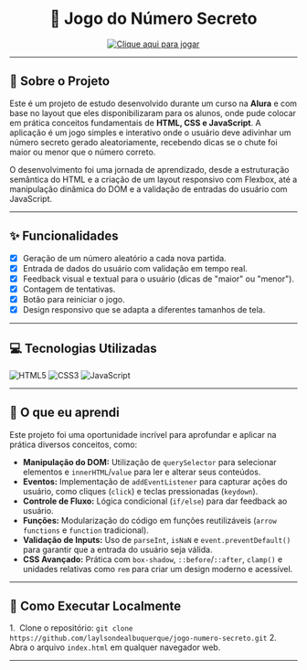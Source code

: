 <h1 align="center">🎲 Jogo do Número Secreto</h1>

<p align="center">
  <a href="https://laylsondealbuquerque.github.io/jogo-numero-secreto/">
    <img src="https://img.shields.io/badge/Clique_aqui_para_jogar!-9DCEDC?style=for-the-badge&logo=google-chrome&logoColor=383838" alt="Clique aqui para jogar" />
  </a>
</p>

---

## 📜 Sobre o Projeto

Este é um projeto de estudo desenvolvido durante um curso na **Alura** e com base no layout que eles disponibilizaram para os alunos, onde pude colocar em prática conceitos fundamentais de **HTML, CSS e JavaScript**. A aplicação é um jogo simples e interativo onde o usuário deve adivinhar um número secreto gerado aleatoriamente, recebendo dicas se o chute foi maior ou menor que o número correto.

O desenvolvimento foi uma jornada de aprendizado, desde a estruturação semântica do HTML e a criação de um layout responsivo com Flexbox, até a manipulação dinâmica do DOM e a validação de entradas do usuário com JavaScript.

---

## ✨ Funcionalidades

- [x] Geração de um número aleatório a cada nova partida.
- [x] Entrada de dados do usuário com validação em tempo real.
- [x] Feedback visual e textual para o usuário (dicas de "maior" ou "menor").
- [x] Contagem de tentativas.
- [x] Botão para reiniciar o jogo.
- [x] Design responsivo que se adapta a diferentes tamanhos de tela.

---

## 💻 Tecnologias Utilizadas

![HTML5](https://img.shields.io/badge/HTML5-383838?style=for-the-badge&logo=html5&logoColor=DBD69C)
![CSS3](https://img.shields.io/badge/CSS3-383838?style=for-the-badge&logo=css3&logoColor=DBD69C)
![JavaScript](https://img.shields.io/badge/JavaScript-383838?style=for-the-badge&logo=javascript&logoColor=DBD69C)

---

## 🚀 O que eu aprendi

Este projeto foi uma oportunidade incrível para aprofundar e aplicar na prática diversos conceitos, como:

* **Manipulação do DOM:** Utilização de `querySelector` para selecionar elementos e `innerHTML`/`value` para ler e alterar seus conteúdos.
* **Eventos:** Implementação de `addEventListener` para capturar ações do usuário, como cliques (`click`) e teclas pressionadas (`keydown`).
* **Controle de Fluxo:** Lógica condicional (`if/else`) para dar feedback ao usuário.
* **Funções:** Modularização do código em funções reutilizáveis (`arrow functions` e `function` tradicional).
* **Validação de Inputs:** Uso de `parseInt`, `isNaN` e `event.preventDefault()` para garantir que a entrada do usuário seja válida.
* **CSS Avançado:** Prática com `box-shadow`, `::before`/`::after`, `clamp()` e unidades relativas como `rem` para criar um design moderno e acessível.

---

## 📂 Como Executar Localmente

1.  Clone o repositório: `git clone https://github.com/laylsondealbuquerque/jogo-numero-secreto.git`
2.  Abra o arquivo `index.html` em qualquer navegador web.

---
